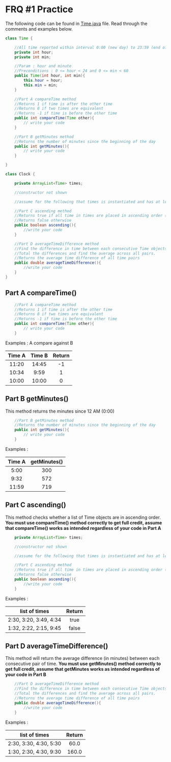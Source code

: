 
# FRQ #1 Practice

The following code can be found in [Time.java](./Time.java) file. Read through the comments and examples below.

```java
class Time {

    //All time reported within interval 0:00 (new day) to 23:59 (end of day) inclusive
    private int hour;
    private int min;

    //Param : hour and minute
    //Preconditions : 0 <= hour < 24 and 0 <= min < 60
    public Time(int hour, int min){
        this.hour = hour;
        this.min = min;
    }

    //Part A compareTime method
    //Returns 1 if time is after the other time
    //Returns 0 if two times are equivalent
    //Returns -1 if time is before the other time
    public int compareTime(Time other){
        // write your code
    }

    //Part B getMinutes method
    //Returns the number of minutes since the beginning of the day
    public int getMinutes(){
        // write your code
    }

}

class Clock {

    private ArrayList<Time> times;

    //constructor not shown

    //assume for the following that times is instantiated and has at least a pair of time

    //Part C ascending method
    //Returns true if all time in times are placed in ascending order (each subsequent time is GREATER than the previous)
    //Returns false otherwise
    public boolean ascending(){
        //write your code
    }

    //Part D averageTimeDifference method
    //Find the difference in time between each consecutive Time objects in the [times] list
    //Total the differences and find the average across all pairs.
    //Returns the average time difference of all time pairs
    public double averageTimeDifference(){
        //write your code
    }
}
```

## Part A compareTime()

```java
    //Part A compareTime method
    //Returns 1 if time is after the other time
    //Returns 0 if two times are equivalent
    //Returns -1 if time is before the other time
    public int compareTime(Time other){
        // write your code
    }
```

Examples : A compare against B

| Time A        | Time B        | Return|
|:-------------:| :------------:|:-----:|
|11:20          | 14:45         | -1    |
| 10:34         | 9:59          |   1   |
| 10:00         | 10:00         |    0  |

## Part B getMinutes()

This method returns the minutes since 12 AM (0:00)

```java
    //Part B getMinutes method
    //Returns the number of minutes since the beginning of the day
    public int getMinutes(){
        // write your code
    }
```

Examples :

| Time A        | getMinutes()  |
|:-------------:| :------------:|
|5:00           | 300           |
| 9:32          | 572           |
| 11:59         | 719           |

## Part C ascending()

This method checks whether a list of Time objects are in ascending order.
**You must use compareTime() method correctly to get full credit, assume that compareTime() works as intended regardless of your code in Part A**

```java
    private ArrayList<Time> times;

    //constructor not shown

    //assume for the following that times is instantiated and has at least a pair of time

    //Part C ascending method
    //Returns true if all time in times are placed in ascending order (each subsequent time is GREATER than the previous)
    //Returns false otherwise
    public boolean ascending(){
        //write your code
    }
```

Examples :

| list of times         | Return        |
|:-------------:        | :------------:|
|2:30, 3:20, 3:49, 4:34 | true          |
|1:32, 2:22, 2:15, 9:45 | false         |

## Part D averageTimeDifference()

This method will return the average difference (in minutes) between each consecutive pair of time.
**You must use getMinutes() method correctly to get full credit, assume that getMinutes works as intended regardless of your code in Part B**

```java
    //Part D averageTimeDifference method
    //Find the difference in time between each consecutive Time objects in the [times] list
    //Total the differences and find the average across all pairs.
    //Returns the average time difference of all time pairs
    public double averageTimeDifference(){
        //write your code
    }
```

Examples :

| list of times         | Return        |
|:-------------:        | :------------:|
|2:30, 3:30, 4:30, 5:30 | 60.0          |
|1:30, 2:30, 4:30, 9:30 | 160.0         |
